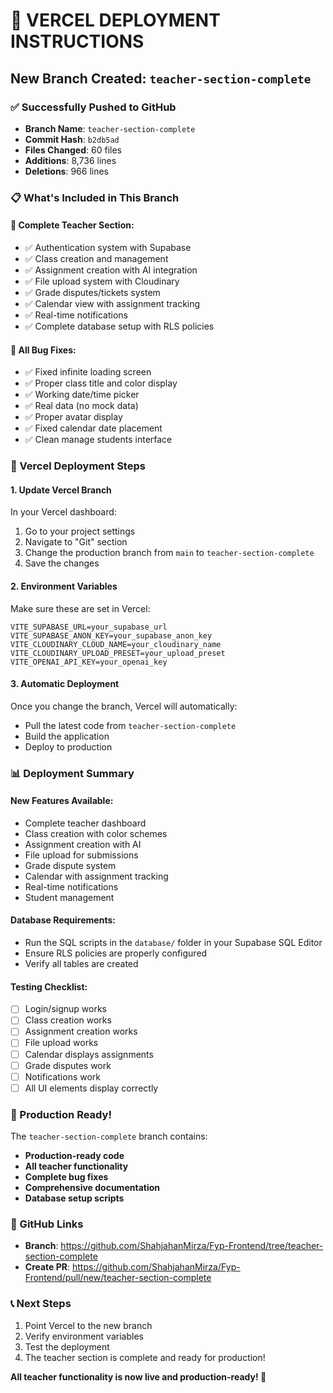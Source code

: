 # 🚀 VERCEL DEPLOYMENT INSTRUCTIONS

## New Branch Created: `teacher-section-complete`

### ✅ Successfully Pushed to GitHub
- **Branch Name**: `teacher-section-complete`
- **Commit Hash**: `b2db5ad`
- **Files Changed**: 60 files
- **Additions**: 8,736 lines
- **Deletions**: 966 lines

### 📋 What's Included in This Branch

#### 🎯 Complete Teacher Section:
- ✅ Authentication system with Supabase
- ✅ Class creation and management
- ✅ Assignment creation with AI integration
- ✅ File upload system with Cloudinary
- ✅ Grade disputes/tickets system
- ✅ Calendar view with assignment tracking
- ✅ Real-time notifications
- ✅ Complete database setup with RLS policies

#### 🐛 All Bug Fixes:
- ✅ Fixed infinite loading screen
- ✅ Proper class title and color display
- ✅ Working date/time picker
- ✅ Real data (no mock data)
- ✅ Proper avatar display
- ✅ Fixed calendar date placement
- ✅ Clean manage students interface

### 🔧 Vercel Deployment Steps

#### 1. **Update Vercel Branch**
In your Vercel dashboard:
1. Go to your project settings
2. Navigate to "Git" section
3. Change the production branch from `main` to `teacher-section-complete`
4. Save the changes

#### 2. **Environment Variables**
Make sure these are set in Vercel:
```
VITE_SUPABASE_URL=your_supabase_url
VITE_SUPABASE_ANON_KEY=your_supabase_anon_key
VITE_CLOUDINARY_CLOUD_NAME=your_cloudinary_name
VITE_CLOUDINARY_UPLOAD_PRESET=your_upload_preset
VITE_OPENAI_API_KEY=your_openai_key
```

#### 3. **Automatic Deployment**
Once you change the branch, Vercel will automatically:
- Pull the latest code from `teacher-section-complete`
- Build the application
- Deploy to production

### 📊 Deployment Summary

#### **New Features Available:**
- Complete teacher dashboard
- Class creation with color schemes
- Assignment creation with AI
- File upload for submissions
- Grade dispute system
- Calendar with assignment tracking
- Real-time notifications
- Student management

#### **Database Requirements:**
- Run the SQL scripts in the `database/` folder in your Supabase SQL Editor
- Ensure RLS policies are properly configured
- Verify all tables are created

#### **Testing Checklist:**
- [ ] Login/signup works
- [ ] Class creation works
- [ ] Assignment creation works
- [ ] File upload works
- [ ] Calendar displays assignments
- [ ] Grade disputes work
- [ ] Notifications work
- [ ] All UI elements display correctly

### 🎉 Production Ready!

The `teacher-section-complete` branch contains:
- **Production-ready code**
- **All teacher functionality**
- **Complete bug fixes**
- **Comprehensive documentation**
- **Database setup scripts**

### 🔗 GitHub Links
- **Branch**: https://github.com/ShahjahanMirza/Fyp-Frontend/tree/teacher-section-complete
- **Create PR**: https://github.com/ShahjahanMirza/Fyp-Frontend/pull/new/teacher-section-complete

### 📞 Next Steps
1. Point Vercel to the new branch
2. Verify environment variables
3. Test the deployment
4. The teacher section is complete and ready for production!

**All teacher functionality is now live and production-ready! 🎯**
